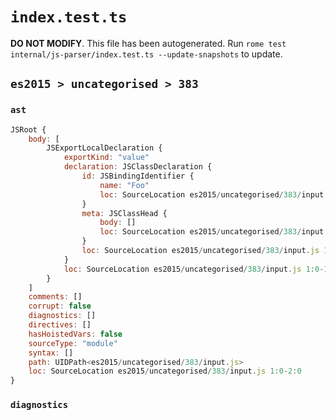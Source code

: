 # `index.test.ts`

**DO NOT MODIFY**. This file has been autogenerated. Run `rome test internal/js-parser/index.test.ts --update-snapshots` to update.

## `es2015 > uncategorised > 383`

### `ast`

```javascript
JSRoot {
	body: [
		JSExportLocalDeclaration {
			exportKind: "value"
			declaration: JSClassDeclaration {
				id: JSBindingIdentifier {
					name: "Foo"
					loc: SourceLocation es2015/uncategorised/383/input.js 1:13-1:16 (Foo)
				}
				meta: JSClassHead {
					body: []
					loc: SourceLocation es2015/uncategorised/383/input.js 1:7-1:19
				}
				loc: SourceLocation es2015/uncategorised/383/input.js 1:7-1:19
			}
			loc: SourceLocation es2015/uncategorised/383/input.js 1:0-1:19
		}
	]
	comments: []
	corrupt: false
	diagnostics: []
	directives: []
	hasHoistedVars: false
	sourceType: "module"
	syntax: []
	path: UIDPath<es2015/uncategorised/383/input.js>
	loc: SourceLocation es2015/uncategorised/383/input.js 1:0-2:0
}
```

### `diagnostics`

```

```
